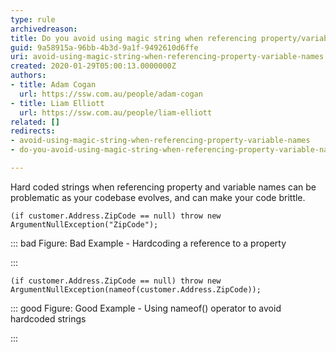 ```yaml
---
type: rule
archivedreason: 
title: Do you avoid using magic string when referencing property/variable names
guid: 9a58915a-96bb-4b3d-9a1f-9492610d6ffe
uri: avoid-using-magic-string-when-referencing-property-variable-names
created: 2020-01-29T05:00:13.0000000Z
authors:
- title: Adam Cogan
  url: https://ssw.com.au/people/adam-cogan
- title: Liam Elliott
  url: https://ssw.com.au/people/liam-elliott
related: []
redirects:
- avoid-using-magic-string-when-referencing-property-variable-names
- do-you-avoid-using-magic-string-when-referencing-property-variable-names

---
```


Hard coded strings when referencing property and variable names can be problematic as your codebase evolves, and can make your code brittle.

<!--endintro-->



```
(if customer.Address.ZipCode == null) throw new ArgumentNullException("ZipCode");
```




::: bad
Figure: Bad Example - Hardcoding a reference to a property

:::



```
(if customer.Address.ZipCode == null) throw new ArgumentNullException(nameof(customer.Address.ZipCode));
```




::: good
Figure: Good Example - Using nameof() operator to avoid hardcoded strings

:::
